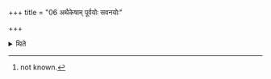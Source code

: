 +++
title = "06 अथैकेषाम् पूर्वयोः सवनयोः"

+++

<details><summary>थिते</summary>

6. Now according to some[^1]: He should fill it in both the first two pressings before the last Ukthya-round, from the Ukthya-scoop, after the ritual with all the Ukthya-scoops has been performed.  

[^1]: not known. 
</details>
